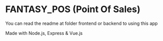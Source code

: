 # FANTASY_POS (Point Of Sales)
You can read the readme at folder frontend or backend to using this app

Made with Node.js, Express &amp; Vue.js
